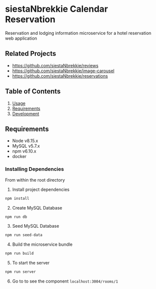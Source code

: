 # siestaNbrekkie Calendar Reservation
Reservation and lodging information microservice for a hotel reservation web application

## Related Projects
  - https://github.com/siestaNbrekkie/reviews
  - https://github.com/siestaNbrekkie/image-carousel
  - https://github.com/siestaNbrekkie/reservations

## Table of Contents
1. [Usage](#Usage)
1. [Requirements](#requirements)
1. [Development](#development)

## Requirements
- Node v8.15.x
- MySQL v5.7.x
- npm v6.10.x
- docker

### Installing Dependencies
From within the root directory

1. Install project dependencies
```javascript
npm install
```

2. Create MySQL Database
```javascript
npm run db
```

3. Seed MySQL Database
```javascript
npm run seed-data
```

4. Build the microservice bundle
```javascript
npm run build
```

5. To start the server
```javascript
npm run server
```

6. Go to to see the component `localhost:3004/rooms/1` 
